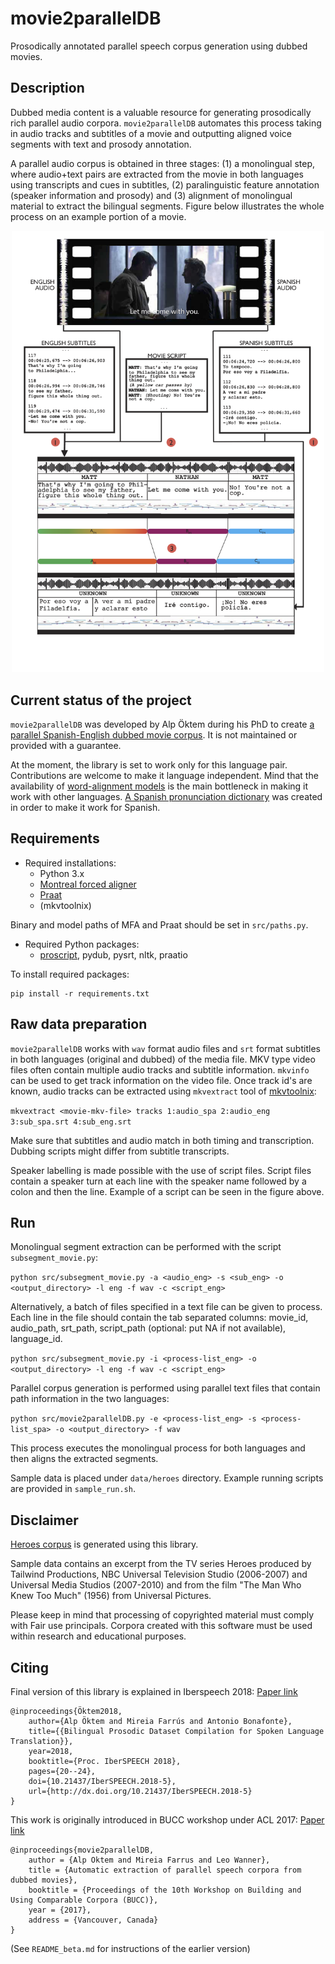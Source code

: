 # movie2parallelDB 
Prosodically annotated parallel speech corpus generation using dubbed movies. 

## Description 
Dubbed media content is a valuable resource for generating prosodically rich parallel audio corpora. `movie2parallelDB` automates this process taking in audio tracks and subtitles of a movie and outputting aligned voice segments with text and prosody annotation. 

A parallel audio corpus is obtained in three stages: (1) a monolingual step, where audio+text pairs are extracted from the movie in both languages using transcripts and cues in subtitles, (2) paralinguistic feature annotation (speaker information and prosody) and (3) alignment of monolingual material to extract the bilingual segments. Figure below illustrates the whole process on an example portion of a movie.

<p align="center"><img src="https://raw.githubusercontent.com/alpoktem/movie2parallelDB/master/img/movie2parallelDB-example_pipeline.png" width="500"></p>

## Current status of the project

`movie2parallelDB` was developed by Alp Öktem during his PhD to create [a parallel Spanish-English dubbed movie corpus](https://repositori.upf.edu/handle/10230/35572). It is not maintained or provided with a guarantee.  

At the moment, the library is set to work only for this language pair. Contributions are welcome to make it language independent. Mind that the availability of [word-alignment models](https://montreal-forced-aligner.readthedocs.io/en/latest/pretrained_models.html) is the main bottleneck in making it work with other languages. [A Spanish pronunciation dictionary](https://raw.githubusercontent.com/TalnUPF/phonetic_lexica/master/es/es_lexicon-gpA.txt) was created in order to make it work for Spanish.

## Requirements

* Required installations:
	- Python 3.x
	- [Montreal forced aligner](https://montreal-forced-aligner.readthedocs.io/en/latest/installation.html)
	- [Praat](http://www.fon.hum.uva.nl/praat/)
	- (mkvtoolnix)

Binary and model paths of MFA and Praat should be set in `src/paths.py`.

* Required Python packages:
	- [proscript](https://github.com/alpoktem/proscript), pydub, pysrt, nltk, praatio

To install required packages:

```
pip install -r requirements.txt
```

## Raw data preparation

`movie2parallelDB` works with `wav` format audio files and `srt` format subtitles in both languages (original and dubbed) of the media file. MKV type video files often contain multiple audio tracks and subtitle information. `mkvinfo` can be used to get track information on the video file. Once track id's are known, audio tracks can be extracted using `mkvextract` tool of [mkvtoolnix](https://mkvtoolnix.download/): 

`mkvextract <movie-mkv-file> tracks 1:audio_spa 2:audio_eng 3:sub_spa.srt 4:sub_eng.srt` 

Make sure that subtitles and audio match in both timing and transcription. Dubbing scripts might differ from subtitle transcripts. 

Speaker labelling is made possible with the use of script files. Script files contain a speaker turn at each line with the speaker name followed by a colon and then the line. Example of a script can be seen in the figure above. 

## Run

Monolingual segment extraction can be performed with the script `subsegment_movie.py`:

`python src/subsegment_movie.py -a <audio_eng> -s <sub_eng> -o <output_directory> -l eng -f wav -c <script_eng>`

Alternatively, a batch of files specified in a text file can be given to process. Each line in the file should contain the tab separated columns: movie_id, audio_path, srt_path, script_path (optional: put NA if not available), language_id. 

`python src/subsegment_movie.py -i <process-list_eng> -o <output_directory> -l eng -f wav -c <script_eng>`

Parallel corpus generation is performed using parallel text files that contain path information in the two languages:

`python src/movie2parallelDB.py -e <process-list_eng> -s <process-list_spa> -o <output_directory> -f wav`

This process executes the monolingual process for both languages and then aligns the extracted segments. 

Sample data is placed under `data/heroes` directory. Example running scripts are provided in `sample_run.sh`.

## Disclaimer

[Heroes corpus](https://repositori.upf.edu/handle/10230/35572) is generated using this library. 

Sample data contains an excerpt from the TV series Heroes produced by Tailwind Productions, NBC Universal Television Studio (2006-2007) and Universal Media Studios (2007-2010) and from the film "The Man Who Knew Too Much" (1956) from Universal Pictures. 

Please keep in mind that processing of copyrighted material must comply with Fair use principals. Corpora created with this software must be used within research and educational purposes. 

## Citing

Final version of this library is explained in Iberspeech 2018: [Paper link](https://www.isca-speech.org/archive/IberSPEECH_2018/abstracts/IberS18_P1-1_Oktem.html)
	
	@inproceedings{Öktem2018,
		author={Alp Öktem and Mireia Farrús and Antonio Bonafonte},
		title={{Bilingual Prosodic Dataset Compilation for Spoken Language Translation}},
		year=2018,
		booktitle={Proc. IberSPEECH 2018},
		pages={20--24},
		doi={10.21437/IberSPEECH.2018-5},
		url={http://dx.doi.org/10.21437/IberSPEECH.2018-5}	
	}

This work is originally introduced in BUCC workshop under ACL 2017: [Paper link](https://repositori.upf.edu/handle/10230/32716)

	@inproceedings{movie2parallelDB,
		author = {Alp Oktem and Mireia Farrus and Leo Wanner},
		title = {Automatic extraction of parallel speech corpora from dubbed movies},
		booktitle = {Proceedings of the 10th Workshop on Building and Using Comparable Corpora (BUCC)},
		year = {2017},
		address = {Vancouver, Canada}
	}

(See `README_beta.md` for instructions of the earlier version)
